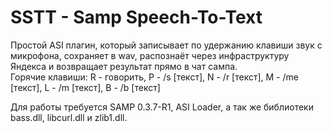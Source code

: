 # SSTT - Samp Speech-To-Text

Простой ASI плагин, который записывает по удержанию клавиши звук с микрофона, сохраняет в wav, распознаёт через инфраструктуру Яндекса и возвращает результат прямо в чат сампа.  
Горячие клавиши: R - говорить, P - /s [текст], N - /r [текст], M - /me [текст], L - /m [текст], B - /b [текст]

Для работы требуется SAMP 0.3.7-R1, ASI Loader, а так же библиотеки bass.dll, libcurl.dll и zlib1.dll.
